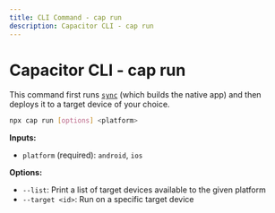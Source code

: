 ```yaml
---
title: CLI Command - cap run
description: Capacitor CLI - cap run
---
```


# Capacitor CLI - cap run

This command first runs [`sync`](/docs/cli/sync) (which builds the native app) and then deploys it to a target device of your choice.

```bash
npx cap run [options] <platform>
```

<strong>Inputs:</strong>

- `platform` (required): `android`, `ios`

<strong>Options:</strong>

- `--list`: Print a list of target devices available to the given platform
- `--target <id>`: Run on a specific target device
